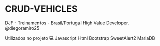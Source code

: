 # CRUD-VEHICLES
DJF - Treinamentos - Brasil/Portugal High Value Developer.
@diegoramiro25

Utilizados no projeto 💻
Javascript
Html
Bootstrap
SweetAlert2
MariaDB

